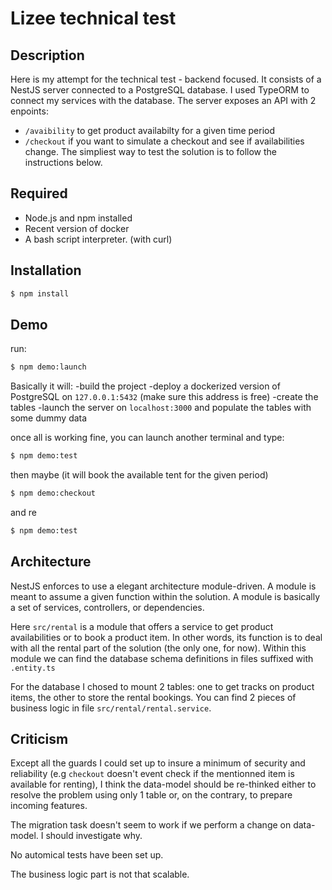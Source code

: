 # Lizee technical test

## Description

Here is my attempt for the technical test - backend focused. It consists of a NestJS server connected to a PostgreSQL database.
I used TypeORM to connect my services with the database.
The server exposes an API with 2 enpoints:
- `/avaibility` to get product availabilty for a given time period
- `/checkout` if you want to simulate a checkout and see if availabilities change.
The simpliest way to test the solution is to follow the instructions below.

## Required

- Node.js and npm installed
- Recent version of docker
- A bash script interpreter. (with curl)

## Installation

```bash
$ npm install
```

## Demo

run:

```bash
$ npm demo:launch
```

Basically it will:
-build the project
-deploy a dockerized version of PostgreSQL on `127.0.0.1:5432` (make sure this address is free)
-create the tables
-launch the server on `localhost:3000` and populate the tables with some dummy data

once all is working fine, you can launch another terminal and type:

```bash
$ npm demo:test
```

then maybe (it will book the available tent for the given period)

```bash
$ npm demo:checkout
```

and re

```bash
$ npm demo:test
```

## Architecture

NestJS enforces to use a elegant architecture module-driven. A module is meant to assume a given function within the solution. A module is basically a set of services, controllers, or dependencies.

Here `src/rental` is a module that offers a service to get product availabilities or to book a product item. In other words, its function is to deal with all the rental part of the solution (the only one, for now). Within this module we can find the database schema definitions in files suffixed with `.entity.ts`

For the database I chosed to mount 2 tables: one to get tracks on product items, the other to store the rental bookings.
You can find 2 pieces of business logic in file `src/rental/rental.service`.

## Criticism

Except all the guards I could set up to insure a minimum of security and reliability (e.g `checkout` doesn't event check if the mentionned item is available for renting), I think the data-model should be re-thinked either to resolve the problem using only 1 table or, on the contrary, to prepare incoming features. 

The migration task doesn't seem to work if we perform a change on data-model. I should investigate why.

No automical tests have been set up.

The business logic part is not that scalable. 


